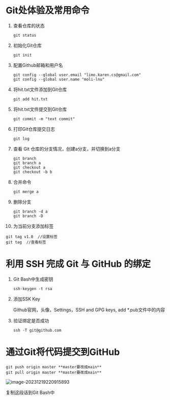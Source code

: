 # Git处体验及常用命令

1. 查看仓库的状态

   ```
   git status
   ```

2. 初始化Git仓库

   ```git init
   git init
   ```

3. 配置Github邮箱和用户名

   ```
   git config --global user.email "limo.karen.cs@gmail.com"
   git config --global user.name "moli-lnu"
   ```

4. 将hit.txt文件添加到Git仓库

   ```
   git add hit.txt
   ```

5. 将hit.txt文件提交到Git仓库

   ```
   git commit -m "text commit"
   ```

6. 打印Git仓库提交日志

   ```
   git log
   ```

7. 查看 Git 仓库的分支情况，创建a分支，并切换到a分支

   ```
   git branch
   git branch a
   git checkout a
   git checkout -b b
   ```

8. 合并命令

   ```
   git merge a
   ```

9. 删除分支

   ```
   git branch -d a
   git branch -D
   ```

10. 为当前分支添加标签

   ```
   git tag v1.0  //设置标签
   git tag 	//查看标签
   ```

# 利用 SSH 完成 Git 与 GitHub 的绑定

1. Git Bash中生成密钥

   ```
   ssh-keygen -t rsa
   ```

   

2. 添加SSK Key

   Github官网，头像，Settings，SSH and GPG keys, add *.pub文件中的内容

3. 验证绑定是否成功

   ```
   ssh -T git@github.com
   ```

   

   

# 通过Git将代码提交到GitHub

```
git push origin master **master要改成main**
git pull origin master **master要改成main**
```

![image-20231219220915893](C:\Users\MO\AppData\Roaming\Typora\typora-user-images\image-20231219220915893.png)

复制这段话到Git Bash中

